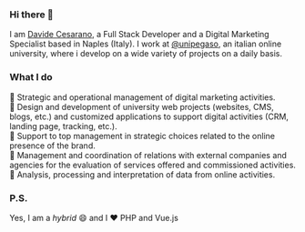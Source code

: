 ### Hi there 👋
I am [Davide Cesarano](https://davidecesarano.it), a Full Stack Developer and a Digital Marketing Specialist based in Naples (Italy).
I work at [@unipegaso](https://www.unipegaso.it), an italian online university, where i develop on a wide variety of projects on a daily basis.

### What I do

📌 Strategic and operational management of digital marketing activities.<br>
📌 Design and development of university web projects (websites, CMS, blogs, etc.) and customized applications to support digital activities (CRM, landing page, tracking, etc.).<br>
📌 Support to top management in strategic choices related to the online presence of the brand.<br>
📌 Management and coordination of relations with external companies and agencies for the evaluation of services offered and commissioned activities.<br>
📌 Analysis, processing and interpretation of data from online activities.

### P.S.
Yes, I am a *hybrid* 😄 and I ❤️ PHP and Vue.js
<!--
**davidecesarano/davidecesarano** is a ✨ _special_ ✨ repository because its `README.md` (this file) appears on your GitHub profile.

Here are some ideas to get you started:

- 🔭 I’m currently working on ...
- 🌱 I’m currently learning ...
- 👯 I’m looking to collaborate on ...
- 🤔 I’m looking for help with ...
- 💬 Ask me about ...
- 📫 How to reach me: ...
- 😄 Pronouns: ...
- ⚡ Fun fact: ...
-->
